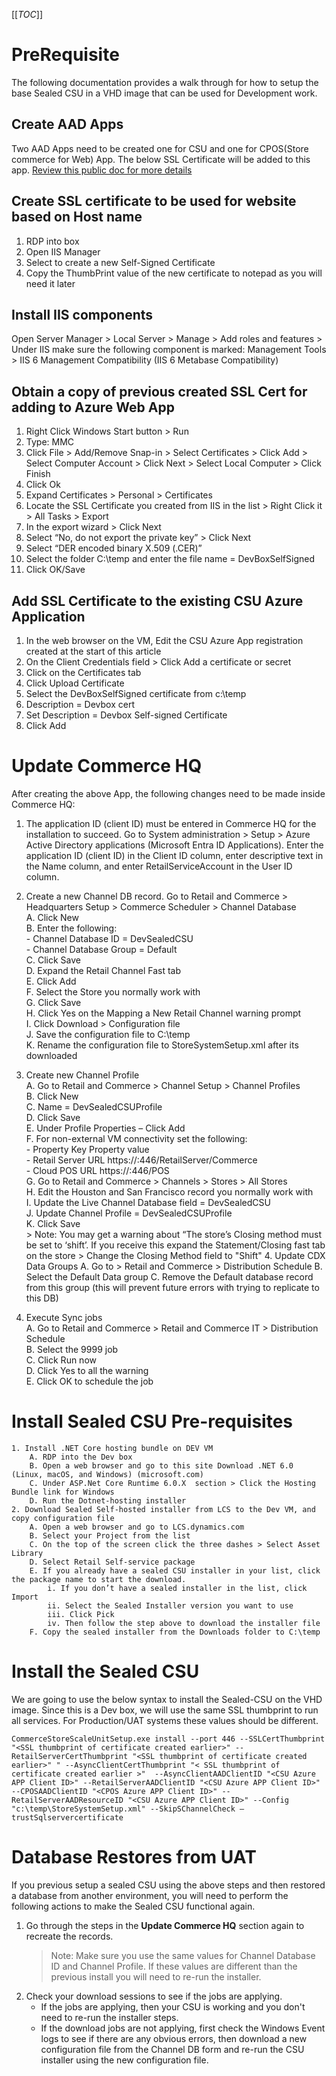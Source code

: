 [[_TOC_]]

# PreRequisite
The following documentation provides a walk through for how to setup the base Sealed CSU in a VHD image that can be used for Development work.  

## Create AAD Apps
Two AAD Apps need to be created one for CSU and one for CPOS(Store commerce for Web) App.  The below SSL Certificate will be added to this app.   [Review this public doc for more details](https://learn.microsoft.com/en-us/dynamics365/commerce/dev-itpro/cpos-custom-aad)


## Create SSL certificate to be used for website based on Host name
1.  RDP into box
2. Open IIS Manager
3. Select to create a new Self-Signed Certificate  
4. Copy the ThumbPrint value of the new certificate to notepad as you will need it later

## Install IIS components

Open Server Manager > Local Server > Manage > Add roles and features > Under IIS make sure the following component is marked: Management Tools > IIS 6 Management Compatibility (IIS 6 Metabase Compatibility)

## Obtain a copy of previous created SSL Cert for adding to Azure Web App
1.  Right Click Windows Start button > Run  
2.  Type:  MMC  
3.  Click File > Add/Remove Snap-in > Select Certificates > Click Add > Select Computer Account > Click Next > Select Local Computer > Click Finish  
4.  Click Ok  
5.  Expand Certificates > Personal > Certificates  
6.  Locate the SSL Certificate you created from IIS in the list > Right Click it > All Tasks > Export  
7.  In the export wizard > Click Next  
8.  Select “No, do not export the private key” > Click Next  
9.  Select “DER encoded binary X.509 (.CER)”  
10. Select the folder C:\temp  and enter the file name = DevBoxSelfSigned  
11. Click OK/Save  
	
## Add SSL Certificate to the existing CSU Azure Application
1. In the web browser on the VM, Edit the CSU Azure App registration created at the start of this article
2. On the Client Credentials field > Click Add a certificate or secret 
3. Click on the Certificates tab
4. Click Upload Certificate
5. Select the DevBoxSelfSigned certificate  from c:\temp
6. Description = Devbox cert
7. Set Description =  Devbox Self-signed Certificate
8. Click Add
	
# Update Commerce HQ  
After creating the above App, the following changes need to be made inside Commerce HQ:  

1. The application ID (client ID) must be entered in Commerce HQ for the installation to succeed. Go to System administration > Setup > Azure Active Directory applications (Microsoft Entra ID Applications). Enter the application ID (client ID) in the Client ID column, enter descriptive text in the Name column, and enter RetailServiceAccount in the User ID column.  

 2. Create a new Channel DB record. Go to Retail and Commerce > Headquarters Setup > Commerce Scheduler > Channel Database  
	 A. Click New  
	B. Enter the following:  
		- Channel Database ID = DevSealedCSU  
		- Channel Database Group = Default  
	C. Click Save  
	D. Expand the Retail Channel Fast tab  
	E. Click Add  
	F. Select the Store you normally work with  
	G. Click Save  
	H. Click Yes on the Mapping a New Retail Channel warning prompt  
	I. Click Download > Configuration file  
	J. Save the configuration file to C:\temp  
	K. Rename the configuration file to  StoreSystemSetup.xml  after its downloaded  
3. Create new Channel Profile    	
		A. Go to Retail and Commerce > Channel Setup > Channel Profiles  
		B. Click New  
		C. Name = DevSealedCSUProfile  
		D. Click Save  
		E. Under Profile Properties – Click Add  
		F. For non-external VM connectivity set the following:  
                   - Property Key	Property value  
                   - Retail Server URL	https://<HostName>:446/RetailServer/Commerce  
                   - Cloud POS URL	https://<HostName>:446/POS  
		G. Go to Retail and Commerce > Channels > Stores > All Stores  
		H. Edit the Houston and San Francisco record you normally work with  
		I. Update the Live Channel Database field = DevSealedCSU  
		J. Update Channel Profile = DevSealedCSUProfile  
		K. Click Save  
			> Note: You may get a warning about “The store’s Closing method must be set to ‘shift’.   If you receive this expand the Statement/Closing fast tab on the store > Change the Closing Method field to "Shift"
   4. Update CDX Data Groups
               A. Go to > Retail and Commerce > Distribution Schedule
               B. Select the Default Data group
               C. Remove the Default database record from this group  (this will prevent future errors with trying to replicate to this DB)
		
5. Execute Sync jobs  
   A. Go to Retail and Commerce > Retail and Commerce IT > Distribution Schedule   
   B. Select the 9999 job  
   C. Click Run now  
   D. Click Yes to all the warning  
   E. Click OK to schedule the job  

# Install Sealed CSU Pre-requisites
	1. Install .NET Core hosting bundle on DEV VM
		A. RDP into the Dev box
		B. Open a web browser and go to this site Download .NET 6.0 (Linux, macOS, and Windows) (microsoft.com)
		C. Under ASP.Net Core Runtime 6.0.X  section > Click the Hosting Bundle link for Windows
		D. Run the Dotnet-hosting installer
	2. Download Sealed Self-hosted installer from LCS to the Dev VM, and copy configuration file
		A. Open a web browser and go to LCS.dynamics.com
		B. Select your Project from the list
		C. On the top of the screen click the three dashes > Select Asset Library
		D. Select Retail Self-service package  
		E. If you already have a sealed CSU installer in your list, click the package name to start the download.  
			i. If you don’t have a sealed installer in the list, click Import
			ii. Select the Sealed Installer version you want to use 
			iii. Click Pick
			iv. Then follow the step above to download the installer file
		F. Copy the sealed installer from the Downloads folder to C:\temp

# Install the Sealed CSU	
We are going to use the below syntax to install the Sealed-CSU on the VHD image.   Since this is a Dev box, we will use the same SSL thumbprint to run all services. For Production/UAT systems these values should be different.   

`CommerceStoreScaleUnitSetup.exe install --port 446 --SSLCertThumbprint "<SSL thumbprint of certificate created earlier>" --RetailServerCertThumbprint "<SSL thumbprint of certificate created earlier>" " --AsyncClientCertThumbprint "< SSL thumbprint of certificate created earlier >"  --AsyncClientAADClientID "<CSU Azure APP Client ID>" --RetailServerAADClientID "<CSU Azure APP Client ID>" --CPOSAADClientID "<CPOS Azure APP Client ID>" --RetailServerAADResourceID "<CSU Azure APP Client ID>" --Config "c:\temp\StoreSystemSetup.xml" --SkipSChannelCheck –trustSqlservercertificate`



# Database Restores from UAT
If you previous setup a sealed CSU using the above steps and then restored a database from another environment, you will need to perform the following actions to make the Sealed CSU functional again. 

1) Go through the steps in the **Update Commerce HQ** section again to recreate the records. 
   >Note: Make sure you use the same values for Channel Database ID and Channel Profile. If these values are different than the previous install you will need to re-run the installer. 
2) Check your download sessions to see if the jobs are applying. 
    - If the jobs are applying, then your CSU is working and you don't need to re-run the installer steps.
    - If the download jobs are not applying, first check the Windows Event logs to see if there are any obvious errors, then download a new configuration file from the Channel DB form and re-run the CSU installer using the new configuration file.  

